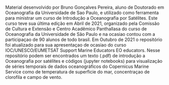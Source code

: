 Material desenvolvido por Bruno Gonçalves Pereira, aluno de Doutorado em Oceanografia da Universidade de Sao Paulo, e utilizado como ferramenta para ministrar um curso de  Introdução a Oceanografia por Satélites. Este curso teve sua última edição em  Abril de 2021, organizado pela Comissão de Cultura e Extensão e Centro Acadêmico Panthallasa do curso de Oceanografia da Universidade de São Paulo e na ocasiao contou com a participaçao de 90 alunos de todo brasil. Em Outubro de 2021 o repositório foi atualizado para sua apresentaçao de ocasiao do curso IOC/UNESCO/EUMETSAT Support Marine Educators EO educators. Nesse repositório podem ser encontrados um texto (.pdf) de introdução a Oceanografia por satélites e códigos (jupyter notebooks) para visualização de séries temporais de dados oceanográficos  do Copernicus Marine Service como de temperatura de superficie do mar, concentraçao de clorofila e campo de vento. 
